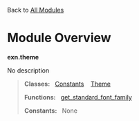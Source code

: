 Back to [All Modules](https://github.com/pyrustic/exn/blob/master/docs/modules/README.md#readme)

# Module Overview

**exn.theme**
 
No description

> **Classes:** &nbsp; [Constants](https://github.com/pyrustic/exn/blob/master/docs/modules/content/exn.theme/content/classes/Constants.md#class-constants) &nbsp;&nbsp; [Theme](https://github.com/pyrustic/exn/blob/master/docs/modules/content/exn.theme/content/classes/Theme.md#class-theme)
>
> **Functions:** &nbsp; [get\_standard\_font\_family](https://github.com/pyrustic/exn/blob/master/docs/modules/content/exn.theme/content/functions.md#get_standard_font_family)
>
> **Constants:** &nbsp; None
